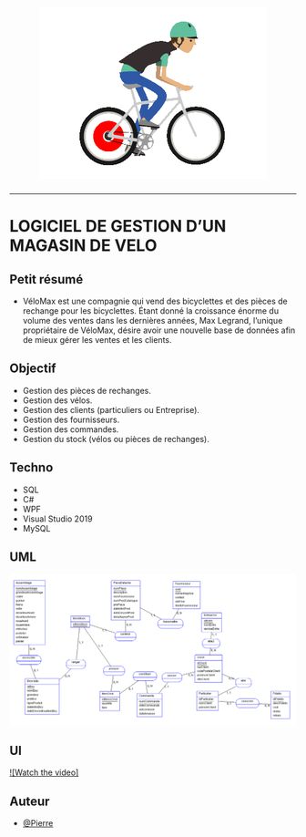 <h1 align="center">
  <img src="./Assets/Picture/Velo-Gif.gif" alt="VeloMax" />
</h1>

---

# LOGICIEL DE GESTION D’UN MAGASIN DE VELO

## Petit résumé

- VéloMax est une compagnie qui vend des bicyclettes et des pièces de rechange pour les 
bicyclettes. Étant donné la croissance énorme du volume des ventes dans les dernières années, 
Max Legrand, l’unique propriétaire de VéloMax, désire avoir une nouvelle base de données afin 
de mieux gérer les ventes et les clients.


## Objectif

- Gestion des pièces de rechanges.
- Gestion des vélos.
- Gestion des clients (particuliers ou Entreprise).
- Gestion des fournisseurs.
- Gestion des commandes.
- Gestion du stock (vélos ou pièces de rechanges).


## Techno
- SQL
- C#
- WPF
- Visual Studio 2019
- MySQL

## UML
<img src="./Assets/Document/UML/MCD.png" alt="VeloMax" />

## UI
[![Watch the video]](https://www.youtube.com/watch?v=VnBKWS3Bti0)

## Auteur
- [@Pierre](https://github.com/Pierre-Portfolio)
